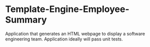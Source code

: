 # Template-Engine-Employee-Summary
Application that generates an HTML webpage to display a software engineering team.  Application ideally will pass unit tests.
